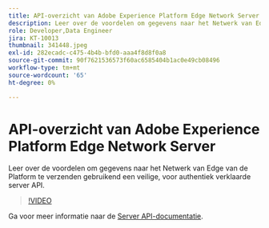 ```yaml
---
title: API-overzicht van Adobe Experience Platform Edge Network Server
description: Leer over de voordelen om gegevens naar het Netwerk van Edge van de Platform te verzenden gebruikend een veilige, voor authentiek verklaarde server API.
role: Developer,Data Engineer
jira: KT-10013
thumbnail: 341448.jpeg
exl-id: 282ecadc-c475-4b4b-bfd0-aaa4f8d8f0a8
source-git-commit: 90f7621536573f60ac6585404b1ac0e49cb08496
workflow-type: tm+mt
source-wordcount: '65'
ht-degree: 0%

---
```


# API-overzicht van Adobe Experience Platform Edge Network Server

Leer over de voordelen om gegevens naar het Netwerk van Edge van de Platform te verzenden gebruikend een veilige, voor authentiek verklaarde server API.

>[!VIDEO](https://video.tv.adobe.com/v/341448?quality=12&learn=on)

Ga voor meer informatie naar de [Server API-documentatie](https://experienceleague.adobe.com/docs/experience-platform/edge-network-server-api/overview.html).
